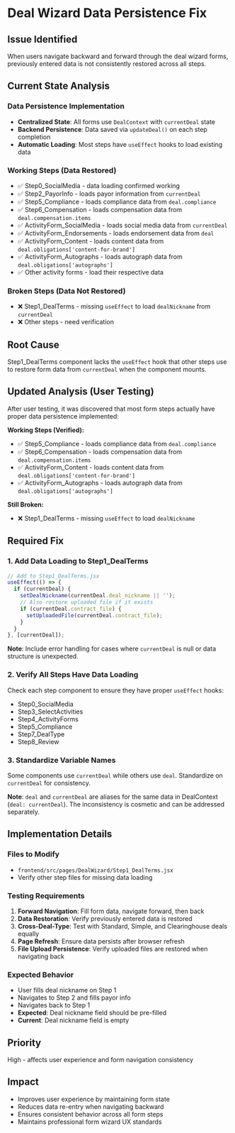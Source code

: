 # Deal Wizard Data Persistence Fix

## Issue Identified
When users navigate backward and forward through the deal wizard forms, previously entered data is not consistently restored across all steps.

## Current State Analysis

### Data Persistence Implementation
- **Centralized State**: All forms use `DealContext` with `currentDeal` state
- **Backend Persistence**: Data saved via `updateDeal()` on each step completion
- **Automatic Loading**: Most steps have `useEffect` hooks to load existing data

### Working Steps (Data Restored)
- ✅ Step0_SocialMedia - data loading confirmed working
- ✅ Step2_PayorInfo - loads payor information from `currentDeal`
- ✅ Step5_Compliance - loads compliance data from `deal.compliance`
- ✅ Step6_Compensation - loads compensation data from `deal.compensation.items`
- ✅ ActivityForm_SocialMedia - loads social media data from `currentDeal`
- ✅ ActivityForm_Endorsements - loads endorsement data from `deal`
- ✅ ActivityForm_Content - loads content data from `deal.obligations['content-for-brand']`
- ✅ ActivityForm_Autographs - loads autograph data from `deal.obligations['autographs']`
- ✅ Other activity forms - load their respective data

### Broken Steps (Data Not Restored)
- ❌ Step1_DealTerms - missing `useEffect` to load `dealNickname` from `currentDeal`
- ❌ Other steps - need verification

## Root Cause
Step1_DealTerms component lacks the `useEffect` hook that other steps use to restore form data from `currentDeal` when the component mounts.

## Updated Analysis (User Testing)
After user testing, it was discovered that most form steps actually have proper data persistence implemented:

**Working Steps (Verified):**
- ✅ Step5_Compliance - loads compliance data from `deal.compliance`
- ✅ Step6_Compensation - loads compensation data from `deal.compensation.items`
- ✅ ActivityForm_Content - loads content data from `deal.obligations['content-for-brand']`
- ✅ ActivityForm_Autographs - loads autograph data from `deal.obligations['autographs']`

**Still Broken:**
- ❌ Step1_DealTerms - missing `useEffect` to load `dealNickname`

## Required Fix

### 1. Add Data Loading to Step1_DealTerms
```javascript
// Add to Step1_DealTerms.jsx
useEffect(() => {
  if (currentDeal) {
    setDealNickname(currentDeal.deal_nickname || '');
    // Also restore uploaded file if it exists
    if (currentDeal.contract_file) {
      setUploadedFile(currentDeal.contract_file);
    }
  }
}, [currentDeal]);
```

**Note**: Include error handling for cases where `currentDeal` is null or data structure is unexpected.

### 2. Verify All Steps Have Data Loading
Check each step component to ensure they have proper `useEffect` hooks:
- Step0_SocialMedia
- Step3_SelectActivities  
- Step4_ActivityForms
- Step5_Compliance
- Step7_DealType
- Step8_Review

### 3. Standardize Variable Names
Some components use `currentDeal` while others use `deal`. Standardize on `currentDeal` for consistency.

**Note**: `deal` and `currentDeal` are aliases for the same data in DealContext (`deal: currentDeal`). The inconsistency is cosmetic and can be addressed separately.

## Implementation Details

### Files to Modify
- `frontend/src/pages/DealWizard/Step1_DealTerms.jsx`
- Verify other step files for missing data loading

### Testing Requirements
1. **Forward Navigation**: Fill form data, navigate forward, then back
2. **Data Restoration**: Verify previously entered data is restored
3. **Cross-Deal-Type**: Test with Standard, Simple, and Clearinghouse deals equally
4. **Page Refresh**: Ensure data persists after browser refresh
5. **File Upload Persistence**: Verify uploaded files are restored when navigating back

### Expected Behavior
- User fills deal nickname on Step 1
- Navigates to Step 2 and fills payor info
- Navigates back to Step 1
- **Expected**: Deal nickname field should be pre-filled
- **Current**: Deal nickname field is empty

## Priority
High - affects user experience and form navigation consistency

## Impact
- Improves user experience by maintaining form state
- Reduces data re-entry when navigating backward
- Ensures consistent behavior across all form steps
- Maintains professional form wizard UX standards 